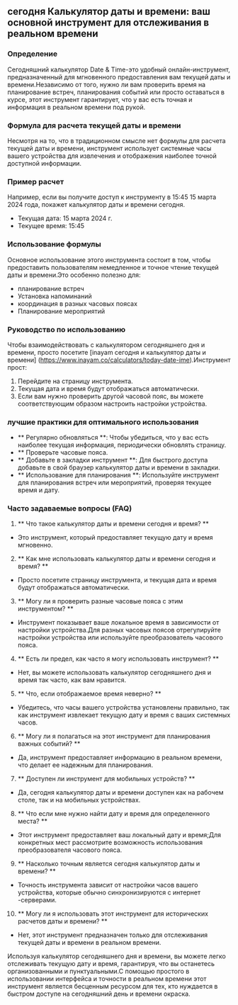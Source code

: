 ## сегодня Калькулятор даты и времени: ваш основной инструмент для отслеживания в реальном времени

### Определение
Сегодняшний калькулятор Date & Time-это удобный онлайн-инструмент, предназначенный для мгновенного предоставления вам текущей даты и времени.Независимо от того, нужно ли вам проверить время на планирование встреч, планирования событий или просто оставаться в курсе, этот инструмент гарантирует, что у вас есть точная и информация в реальном времени под рукой.

### Формула для расчета текущей даты и времени
Несмотря на то, что в традиционном смысле нет формулы для расчета текущей даты и времени, инструмент использует системные часы вашего устройства для извлечения и отображения наиболее точной доступной информации.

### Пример расчет
Например, если вы получите доступ к инструменту в 15:45 15 марта 2024 года, покажет калькулятор даты и времени сегодня.
- Текущая дата: 15 марта 2024 г.
- Текущее время: 15:45

### Использование формулы
Основное использование этого инструмента состоит в том, чтобы предоставить пользователям немедленное и точное чтение текущей даты и времени.Это особенно полезно для:
- планирование встреч
- Установка напоминаний
- координация в разных часовых поясах
- Планирование мероприятий

### Руководство по использованию
Чтобы взаимодействовать с калькулятором сегодняшнего дня и времени, просто посетите [inayam сегодня и калькулятор даты и времени] (https://www.inayam.co/calculators/today-date-ime).Инструмент прост:
1. Перейдите на страницу инструмента.
2. Текущая дата и время будут отображаться автоматически.
3. Если вам нужно проверить другой часовой пояс, вы можете соответствующим образом настроить настройки устройства.

### лучшие практики для оптимального использования
- ** Регулярно обновляться **: Чтобы убедиться, что у вас есть наиболее текущая информация, периодически обновлять страницу.
- ** Проверьте часовые пояса.
- ** Добавьте в закладки инструмент **: Для быстрого доступа добавьте в свой браузер калькулятор даты и времени в закладки.
- ** Использование для планирования **: Используйте инструмент для планирования встреч или мероприятий, проверяя текущее время и дату.

### Часто задаваемые вопросы (FAQ)

1. ** Что такое калькулятор даты и времени сегодня и время? **
- Это инструмент, который предоставляет текущую дату и время мгновенно.

2. ** Как мне использовать калькулятор даты и времени сегодня и время? **
- Просто посетите страницу инструмента, и текущая дата и время будут отображаться автоматически.

3. ** Могу ли я проверить разные часовые пояса с этим инструментом? **
- Инструмент показывает ваше локальное время в зависимости от настройки устройства.Для разных часовых поясов отрегулируйте настройки устройства или используйте преобразователь часового пояса.

4. ** Есть ли предел, как часто я могу использовать инструмент? **
- Нет, вы можете использовать калькулятор сегодняшнего дня и время так часто, как вам нравится.

5. ** Что, если отображаемое время неверно? **
- Убедитесь, что часы вашего устройства установлены правильно, так как инструмент извлекает текущую дату и время с ваших системных часов.

6. ** Могу ли я полагаться на этот инструмент для планирования важных событий? **
- Да, инструмент предоставляет информацию в реальном времени, что делает ее надежным для планирования.

7. ** Доступен ли инструмент для мобильных устройств? **
- Да, сегодня калькулятор даты и времени доступен как на рабочем столе, так и на мобильных устройствах.

8. ** Что если мне нужно найти дату и время для определенного места? **
- Этот инструмент предоставляет ваш локальный дату и время;Для конкретных мест рассмотрите возможность использования преобразователя часового пояса.

9. ** Насколько точным является сегодня калькулятор даты и времени? **
- Точность инструмента зависит от настройки часов вашего устройства, которые обычно синхронизируются с интернет -серверами.

10. ** Могу ли я использовать этот инструмент для исторических расчетов даты и времени? **
- Нет, этот инструмент предназначен только для отслеживания текущей даты и времени в реальном времени.

Используя калькулятор сегодняшнего дня и времени, вы можете легко отслеживать текущую дату и время, гарантируя, что вы останетесь организованными и пунктуальными.С помощью простого в использовании интерфейса и точности в реальном времени этот инструмент является бесценным ресурсом для тех, кто нуждается в быстром доступе на сегодняшний день и времени окраска.